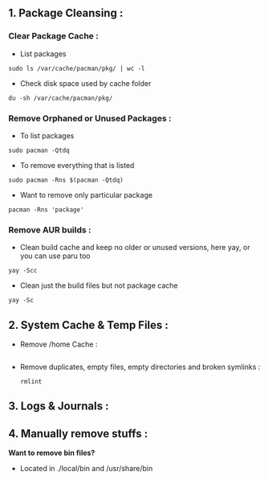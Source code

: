 
## 1. Package Cleansing :

### Clear Package Cache :

* List packages
```
sudo ls /var/cache/pacman/pkg/ | wc -l
```
* Check disk space used by cache folder
```
du -sh /var/cache/pacman/pkg/
```


### Remove Orphaned or Unused Packages :

* To list packages 
```
sudo pacman -Qtdq
```

* To remove everything that is listed 
```
sudo pacman -Rns $(pacman -Qtdq)
```
  
* Want to remove only particular package 
```
pacman -Rns 'package'
```

### Remove AUR builds :


* Clean build cache and keep no older or unused versions, here yay, or you can use paru too
```
yay -Scc
```

* Clean just the build files but not package cache 
```
yay -Sc
```


## 2. System Cache & Temp Files :

* Remove /home Cache :

  ```
  
  ```
  
* Remove duplicates, empty files, empty directories and broken symlinks :

  ```
  rmlint
  ```

  

## 3. Logs & Journals :


## 4. Manually remove stuffs :

**Want to remove bin files?**
- Located in ./local/bin and /usr/share/bin

